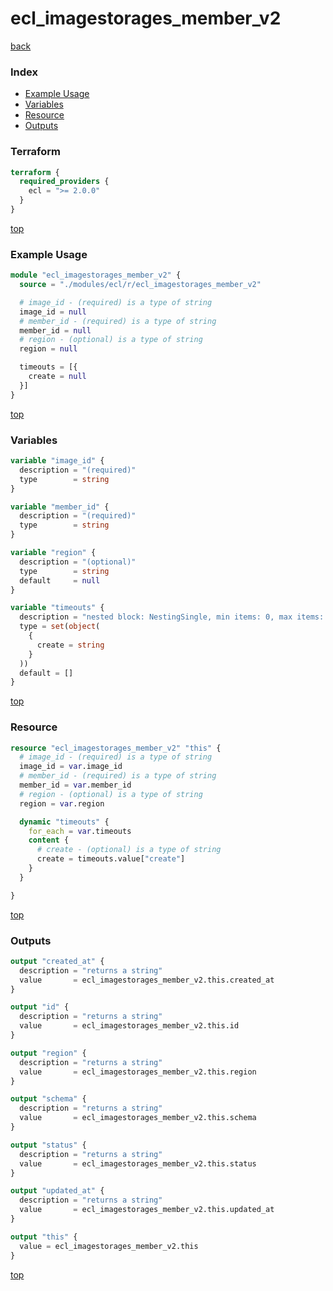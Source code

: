 # ecl_imagestorages_member_v2

[back](../ecl.md)

### Index

- [Example Usage](#example-usage)
- [Variables](#variables)
- [Resource](#resource)
- [Outputs](#outputs)

### Terraform

```terraform
terraform {
  required_providers {
    ecl = ">= 2.0.0"
  }
}
```

[top](#index)

### Example Usage

```terraform
module "ecl_imagestorages_member_v2" {
  source = "./modules/ecl/r/ecl_imagestorages_member_v2"

  # image_id - (required) is a type of string
  image_id = null
  # member_id - (required) is a type of string
  member_id = null
  # region - (optional) is a type of string
  region = null

  timeouts = [{
    create = null
  }]
}
```

[top](#index)

### Variables

```terraform
variable "image_id" {
  description = "(required)"
  type        = string
}

variable "member_id" {
  description = "(required)"
  type        = string
}

variable "region" {
  description = "(optional)"
  type        = string
  default     = null
}

variable "timeouts" {
  description = "nested block: NestingSingle, min items: 0, max items: 0"
  type = set(object(
    {
      create = string
    }
  ))
  default = []
}
```

[top](#index)

### Resource

```terraform
resource "ecl_imagestorages_member_v2" "this" {
  # image_id - (required) is a type of string
  image_id = var.image_id
  # member_id - (required) is a type of string
  member_id = var.member_id
  # region - (optional) is a type of string
  region = var.region

  dynamic "timeouts" {
    for_each = var.timeouts
    content {
      # create - (optional) is a type of string
      create = timeouts.value["create"]
    }
  }

}
```

[top](#index)

### Outputs

```terraform
output "created_at" {
  description = "returns a string"
  value       = ecl_imagestorages_member_v2.this.created_at
}

output "id" {
  description = "returns a string"
  value       = ecl_imagestorages_member_v2.this.id
}

output "region" {
  description = "returns a string"
  value       = ecl_imagestorages_member_v2.this.region
}

output "schema" {
  description = "returns a string"
  value       = ecl_imagestorages_member_v2.this.schema
}

output "status" {
  description = "returns a string"
  value       = ecl_imagestorages_member_v2.this.status
}

output "updated_at" {
  description = "returns a string"
  value       = ecl_imagestorages_member_v2.this.updated_at
}

output "this" {
  value = ecl_imagestorages_member_v2.this
}
```

[top](#index)